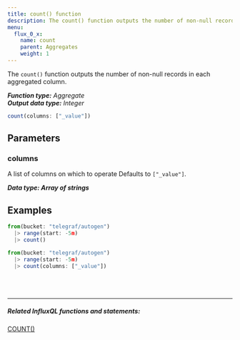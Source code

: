 ```yaml
---
title: count() function
description: The count() function outputs the number of non-null records in each aggregated column.
menu:
  flux_0_x:
    name: count
    parent: Aggregates
    weight: 1
---
```


The `count()` function outputs the number of non-null records in each aggregated column.

_**Function type:** Aggregate_  
_**Output data type:** Integer_

```js
count(columns: ["_value"])
```

## Parameters

### columns
A list of columns on which to operate
Defaults to `["_value"]`.

_**Data type: Array of strings**_

## Examples
```js
from(bucket: "telegraf/autogen")
  |> range(start: -5m)
  |> count()
```

```js
from(bucket: "telegraf/autogen")
  |> range(start: -5m)
  |> count(columns: ["_value"])
```

<hr style="margin-top:4rem"/>

##### Related InfluxQL functions and statements:
[COUNT()](/influxdb/latest/query_language/functions/#count)
